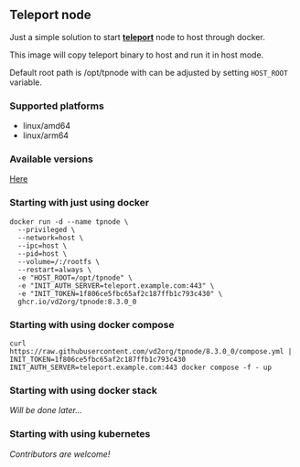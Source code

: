 Teleport node
-------------

Just a simple solution to start **[teleport](https://goteleport.com/)** node to host through docker.

This image will copy teleport binary to host and run it in host mode.

Default root path is /opt/tpnode with can be adjusted by setting `HOST_ROOT` variable.

### Supported platforms

* linux/amd64
* linux/arm64

### Available versions

[Here](https://github.com/users/vd2org/packages/container/package/tpnode)

### Starting with just using docker

```shell
docker run -d --name tpnode \
  --privileged \
  --network=host \
  --ipc=host \
  --pid=host \
  --volume=/:/rootfs \
  --restart=always \
  -e "HOST_ROOT=/opt/tpnode" \
  -e "INIT_AUTH_SERVER=teleport.example.com:443" \
  -e "INIT_TOKEN=1f806ce5fbc65af2c187ffb1c793c430" \
  ghcr.io/vd2org/tpnode:8.3.0_0
```

### Starting with using docker compose

```shell
curl https://raw.githubusercontent.com/vd2org/tpnode/8.3.0_0/compose.yml |
INIT_TOKEN=1f806ce5fbc65af2c187ffb1c793c430 INIT_AUTH_SERVER=teleport.example.com:443 docker compose -f - up
```

### Starting with using docker stack

_Will be done later..._

### Starting with using kubernetes

_Contributors are welcome!_
